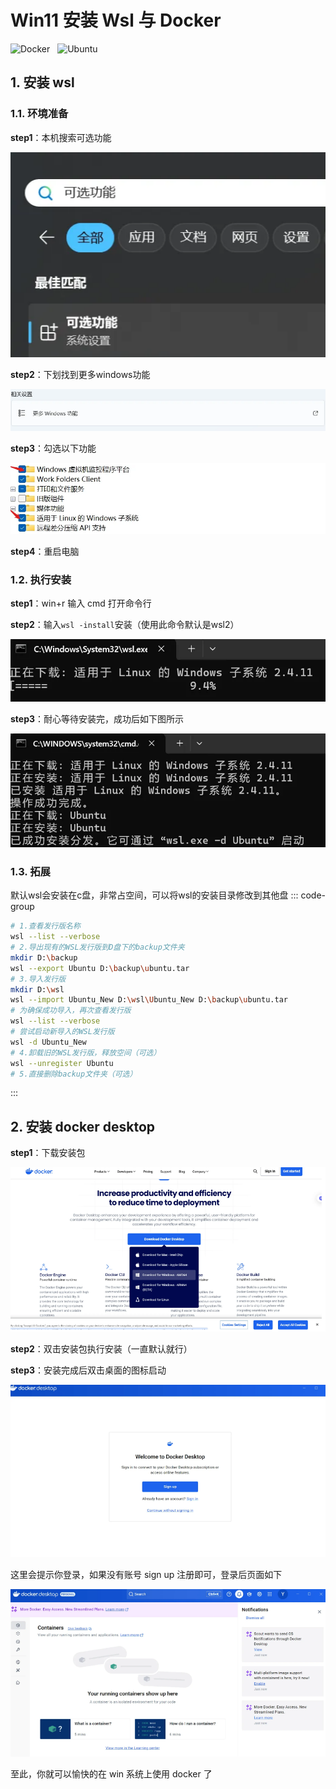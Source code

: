 # Win11 安装 Wsl 与 Docker
<img src="https://img.shields.io/badge/-Docker-2496ED?logo=Docker&logoColor=FFF" alt="Docker" style="display: inline-block;margin-right: 2px" /> 
<img src="https://img.shields.io/badge/-Wsl-8A2BE2" alt="" style="display: inline-block;margin-right: 2px"/> 
<img src="https://img.shields.io/badge/-Ubuntu-E95420?logo=Ubuntu&logoColor=FFF" alt="Ubuntu" style="display: inline-block;margin-right: 2px" /> 


## 1. 安装 wsl
<Linkcard url="https://learn.microsoft.com/zh-cn/windows/wsl/install" title="相关文档" description="https://learn.microsoft.com" logo="../public/article/202508231213971.png"></Linkcard>

### 1.1. 环境准备
**step1**：本机搜索可选功能

![202508231229452.png](../public/article/202508231229452.png)

**step2**：下划找到更多windows功能

![202508231231081.png](../public/article/202508231231081.png)

**step3**：勾选以下功能

![202508231231618.png](../public/article/202508231231618.png)

**step4**：重启电脑

### 1.2. 执行安装
**step1**：win+r 输入 cmd 打开命令行

**step2**：输入`wsl -install`安装（使用此命令默认是wsl2）

![202508231234334.png](../public/article/202508231234334.png)

**step3**：耐心等待安装完，成功后如下图所示

![202508231234022.png](../public/article/202508231234022.png)

### 1.3. 拓展
默认wsl会安装在c盘，非常占空间，可以将wsl的安装目录修改到其他盘
::: code-group
```bash
# 1.查看发行版名称
wsl --list --verbose
# 2.导出现有的WSL发行版到D盘下的backup文件夹
mkdir D:\backup
wsl --export Ubuntu D:\backup\ubuntu.tar
# 3.导入发行版
mkdir D:\wsl
wsl --import Ubuntu_New D:\wsl\Ubuntu_New D:\backup\ubuntu.tar
# 为确保成功导入，再次查看发行版
wsl --list --verbose
# 尝试启动新导入的WSL发行版
wsl -d Ubuntu_New
# 4.卸载旧的WSL发行版，释放空间（可选）
wsl --unregister Ubuntu
# 5.直接删除backup文件夹（可选）
```
:::

## 2. 安装 docker desktop
<Linkcard url="https://docs.docker.com/desktop/features/wsl/" title="相关文档" description="https://docs.docker.com" logo="../public/article/202508231213971.png"></Linkcard>


**step1**：下载安装包

![202508231240367.png](../public/article/202508231240367.png)

**step2**：双击安装包执行安装（一直默认就行）

**step3**：安装完成后双击桌面的图标启动

![202508231244137.png](../public/article/202508231244137.png)

这里会提示你登录，如果没有账号 sign up 注册即可，登录后页面如下

![202508231245322.png](../public/article/202508231245322.png)

至此，你就可以愉快的在 win 系统上使用 docker 了
